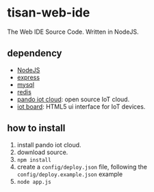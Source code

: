# tisan-web-ide
The Web IDE Source Code. Written in NodeJS.

## dependency
* [NodeJS](nodejs.org)
* [express](http://expressjs.com/)
* [mysql](http://www.mysql.com/)
* [redis](http://http://redis.io/)
* [pando iot cloud](https://github.com/PandoCloud/pando-cloud): open source IoT cloud.
* [iot board](https://github.com/ruizeng/iot-board): HTML5 ui interface for IoT devices.

## how to install
1. install pando iot cloud.
2. download source.
3. `npm install`
4. create a `config/deploy.json` file, following the `config/deploy.example.json` example
5. `node app.js`

